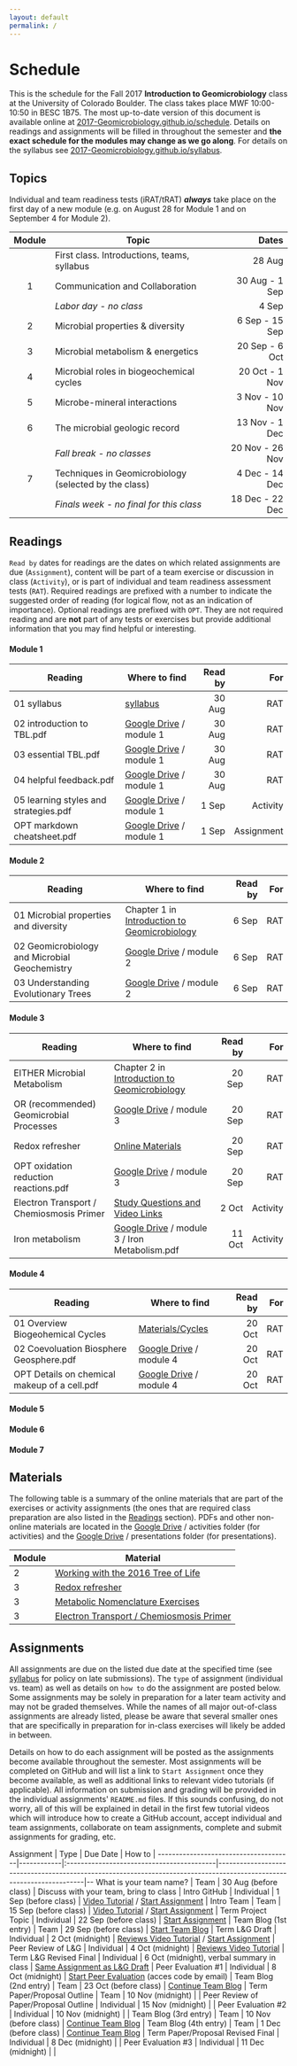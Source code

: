 ```yaml
---
layout: default
permalink: /
---
```


# Schedule

This is the schedule for the Fall 2017 **Introduction to Geomicrobiology** class at the University of Colorado Boulder. The class takes place MWF 10:00-10:50 in BESC 1B75. The most up-to-date version of this document is available online at [2017-Geomicrobiology.github.io/schedule](https://2017-Geomicrobiology.github.io/schedule). Details on readings and assignments will be filled in throughout the semester and **the exact schedule for the modules may change as we go along**. For details on the syllabus see [2017-Geomicrobiology.github.io/syllabus](https://2017-Geomicrobiology.github.io/syllabus).

## Topics

Individual and team readiness tests (iRAT/tRAT) ***always*** take place on the first day of a new module (e.g. on August 28 for Module 1 and on September 4 for Module 2).

| Module | Topic                                                 |           Dates |
|:------:|-------------------------------------------------------|----------------:|
|        | First class. Introductions, teams, syllabus           |          28 Aug |
|   1    | Communication and Collaboration                       |  30 Aug - 1 Sep |
|        | *Labor day - no class*                                |           4 Sep |
|   2    | Microbial properties & diversity                      |  6 Sep - 15 Sep |
|   3    | Microbial metabolism & energetics                     |  20 Sep - 6 Oct |
|   4    | Microbial roles in biogeochemical cycles              |  20 Oct - 1 Nov |
|   5    | Microbe-mineral interactions                          |  3 Nov - 10 Nov |
|   6    | The microbial geologic record                         |  13 Nov - 1 Dec |
|        | *Fall break - no classes*                             | 20 Nov - 26 Nov |
|   7    | Techniques in Geomicrobiology (selected by the class) |  4 Dec - 14 Dec |
|        | *Finals week - no final for this class*               | 18 Dec - 22 Dec |


## Readings

`Read by` dates for readings are the dates on which related assignments are due (`Assignment`), content will be part of a team exercise or discussion in class (`Activity`), or is part of individual and team readiness assessment tests (`RAT`). Required readings are prefixed with a number to indicate the suggested order of reading (for logical flow, not as an indication of importance). Optional readings are prefixed with `OPT`. They are not required reading and are **not** part of any tests or exercises but provide additional information that you may find helpful or interesting.

#### Module 1

| Reading                               | Where to find                                               | Read by |        For |
|---------------------------------------|-------------------------------------------------------------|--------:|-----------:|
| 01 syllabus                           | [syllabus](https://2017-Geomicrobiology.github.io/syllabus) |  30 Aug |        RAT |
| 02 introduction to TBL.pdf            | [Google Drive](https://goo.gl/QePQxE) / module 1            |  30 Aug |        RAT |
| 03 essential TBL.pdf                  | [Google Drive](https://goo.gl/QePQxE) / module 1            |  30 Aug |        RAT |
| 04 helpful feedback.pdf               | [Google Drive](https://goo.gl/QePQxE) / module 1            |  30 Aug |        RAT |
| 05 learning styles and strategies.pdf | [Google Drive](https://goo.gl/QePQxE) / module 1            |   1 Sep |   Activity |
| OPT markdown cheatsheet.pdf           | [Google Drive](https://goo.gl/QePQxE) / module 1            |   1 Sep | Assignment |

#### Module 2

| Reading                                       | Where to find                                                         | Read by | For |
|-----------------------------------------------|-----------------------------------------------------------------------|--------:|----:|
| 01 Microbial properties and diversity         | Chapter 1 in [Introduction to Geomicrobiology](https://goo.gl/NGy9Ew) |   6 Sep | RAT |
| 02 Geomicrobiology and Microbial Geochemistry | [Google Drive](https://goo.gl/QePQxE) / module 2                      |   6 Sep | RAT |
| 03 Understanding Evolutionary Trees           | [Google Drive](https://goo.gl/QePQxE) / module 2                      |   6 Sep | RAT |

#### Module 3

| Reading                                  | Where to find                                                                                    | Read by |      For |
|------------------------------------------|--------------------------------------------------------------------------------------------------|--------:|---------:|
| EITHER Microbial Metabolism              | Chapter 2 in [Introduction to Geomicrobiology](https://goo.gl/NGy9Ew)                            |  20 Sep |      RAT |
| OR (recommended) Geomicrobial Processes  | [Google Drive](https://goo.gl/QePQxE) / module 3                                                 |  20 Sep |      RAT |
| Redox refresher                          | [Online Materials](https://2017-geomicrobiology.github.io/materials/redox/)                      |  20 Sep |      RAT |
| OPT oxidation reduction reactions.pdf    | [Google Drive](https://goo.gl/QePQxE) / module 3                                                 |  20 Sep |      RAT |
| Electron Transport / Chemiosmosis Primer | [Study Questions and Video Links](https://2017-geomicrobiology.github.io/materials/respiration/) |   2 Oct | Activity |
| Iron metabolism                          | [Google Drive](https://goo.gl/QePQxE) / module 3 / Iron Metabolism.pdf                           |  11 Oct | Activity |



#### Module 4

| Reading                                      | Where to find                                                                | Read by | For |
|----------------------------------------------|------------------------------------------------------------------------------|--------:|----:|
| 01 Overview Biogeohemical Cycles             | [Materials/Cycles](https://2017-geomicrobiology.github.io/materials/cycles/) |  20 Oct | RAT |
| 02 Coevoluation Biosphere Geosphere.pdf      | [Google Drive](https://goo.gl/QePQxE) / module 4                             |  20 Oct | RAT |
| OPT Details on chemical makeup of a cell.pdf | [Google Drive](https://goo.gl/QePQxE) / module 4                             |  20 Oct | RAT |


#### Module 5

#### Module 6

#### Module 7

## Materials

The following table is a summary of the online materials that are part of the exercises or activity assignments (the ones that are required class preparation are also listed in the [Readings](#readings) section). PDFs and other non-online materials are located in the [Google Drive](https://goo.gl/QePQxE) / activities folder (for activities) and the [Google Drive](https://goo.gl/QePQxE) / presentations folder (for presentations).

| Module | Material                                                                                                  |
|--------|-----------------------------------------------------------------------------------------------------------|
| 2      | [Working with the 2016 Tree of Life](https://2017-geomicrobiology.github.io/materials/trees/)             |
| 3      | [Redox refresher](https://2017-geomicrobiology.github.io/materials/redox/)                                |
| 3      | [Metabolic Nomenclature Exercises](https://2017-geomicrobiology.github.io/materials/trophy/)              |
| 3      | [Electron Transport / Chemiosmosis Primer](https://2017-geomicrobiology.github.io/materials/respiration/) |

## Assignments

All assignments are due on the listed due date at the specified time (see [syllabus](https://2017-Geomicrobiology.github.io/syllabus) for policy on late submissions). The `type` of assignment (individual vs. team) as well as details on `how to` do the assignment are posted below. Some assignments may be solely in preparation for a later team activity and may not be graded themselves. While the names of all major out-of-class assignments are already listed, please be aware that several smaller ones that are specifically in preparation for in-class exercises will likely be added in between.

Details on how to do each assignment will be posted as the assignments become available throughout the semester. Most assignments will be completed on GitHub and will list a link to `Start Assignment` once they become available, as well as additional links to relevant video tutorials (if applicable). All information on submission and grading will be provided in the individual assignments' `README.md` files. If this sounds confusing, do not worry, all of this will be explained in detail in the first few tutorial videos which will introduce how to create a GitHub account, accept individual and team assignments, collaborate on team assignments, complete and submit assignments for grading, etc.


Assignment                            | Type       | Due Date                                  | How to                                                                                                               |
--------------------------------------|------------|:------------------------------------------|----------------------------------------------------------------------------------------------------------------------|--
What is your team name?               | Team       | 30 Aug (before class)                     | Discuss with your team, bring to class                                                                               |
Intro GitHub                          | Individual | 1 Sep (before class)                      | [Video Tutorial](https://youtu.be/bRkpm1LTpkY) / [Start Assignment](https://classroom.github.com/a/kpaay7tA)         |
Intro Team                            | Team       | 15 Sep (before class)                     | [Video Tutorial](https://youtu.be/k2NjjQxFEuA) / [Start Assignment](https://classroom.github.com/g/HU7hhIog)         |
Term Project Topic                    | Individual | 22 Sep (before class)                     | [Start Assignment](https://classroom.github.com/a/HYZzXbdc)                                                          |
Team Blog (1st entry)                 | Team       | 29 Sep (before class)                     | [Start Team Blog](https://classroom.github.com/g/netcQXMi)                                                           |
Term L&G Draft                        | Individual | 2 Oct (midnight)                          | [Reviews Video Tutorial](https://youtu.be/ZWMN5FxgdWI) / [Start Assignment](https://classroom.github.com/a/4m4Ju-fL) |
Peer Review of L&G                    | Individual | 4 Oct (midnight)                          | [Reviews Video Tutorial](https://youtu.be/ZWMN5FxgdWI)                                                               |
Term L&G Revised Final                | Individual | 6 Oct (midnight), verbal summary in class | [Same Assignment as L&G Draft](https://classroom.github.com/a/4m4Ju-fL)                                              |
Peer Evaluation #1                    | Individual | 8 Oct (midnight)                          | [Start Peer Evaluation](http://server.kopflab.com/shiny/apps/peer_eval/) (acces code by email)                       |
Team Blog (2nd entry)                 | Team       | 23 Oct (before class)                     | [Continue Team Blog](https://classroom.github.com/g/netcQXMi)                                                        |
Term Paper/Proposal Outline           | Team       | 10 Nov (midnight)                         |                                                                                                                      |
Peer Review of Paper/Proposal Outline | Individual | 15 Nov (midnight)                         |                                                                                                                      |
Peer Evaluation #2                    | Individual | 10 Nov (midnight)                         |                                                                                                                      |
Team Blog (3rd entry)                 | Team       | 10 Nov (before class)                     | [Continue Team Blog](https://classroom.github.com/g/netcQXMi)                                                        |
Team Blog (4th entry)                 | Team       | 1 Dec (before class)                      | [Continue Team Blog](https://classroom.github.com/g/netcQXMi)                                                        |
Term Paper/Proposal Revised Final     | Individual | 8 Dec (midnight)                          |                                                                                                                      |
Peer Evaluation #3                    | Individual | 11 Dec (midnight)                         |                                                                                                                      |
